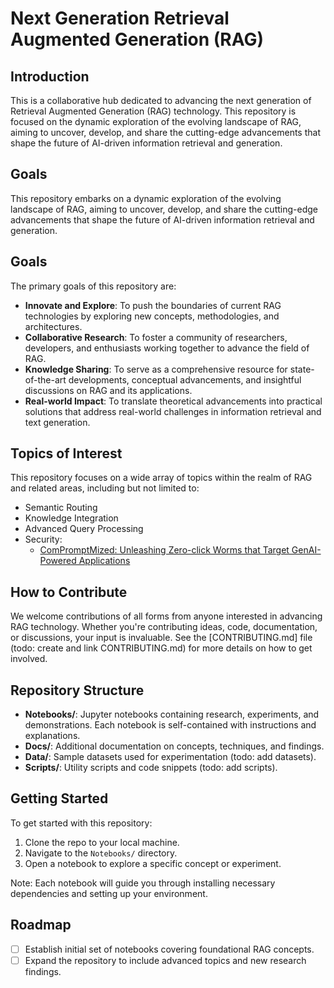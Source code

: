 # Next Generation Retrieval Augmented Generation (RAG)

## Introduction

This is a collaborative hub dedicated to advancing the next generation of Retrieval Augmented Generation (RAG) technology. This repository is focused on the dynamic exploration of the evolving landscape of RAG, aiming to uncover, develop, and share the cutting-edge advancements that shape the future of AI-driven information retrieval and generation.

## Goals
This repository embarks on a dynamic exploration of the evolving landscape of RAG, aiming to uncover, develop, and share the cutting-edge advancements that shape the future of AI-driven information retrieval and generation.

## Goals

The primary goals of this repository are:

- **Innovate and Explore**: To push the boundaries of current RAG technologies by exploring new concepts, methodologies, and architectures.
- **Collaborative Research**: To foster a community of researchers, developers, and enthusiasts working together to advance the field of RAG.
- **Knowledge Sharing**: To serve as a comprehensive resource for state-of-the-art developments, conceptual advancements, and insightful discussions on RAG and its applications.
- **Real-world Impact**: To translate theoretical advancements into practical solutions that address real-world challenges in information retrieval and text generation.

## Topics of Interest

This repository focuses on a wide array of topics within the realm of RAG and related areas, including but not limited to:

- Semantic Routing
- Knowledge Integration
- Advanced Query Processing
- Security:
  -   [ComPromptMized: Unleashing Zero-click Worms that Target GenAI-Powered Applications](https://sites.google.com/view/compromptmized) 

## How to Contribute

We welcome contributions of all forms from anyone interested in advancing RAG technology. Whether you're contributing ideas, code, documentation, or discussions, your input is invaluable. See the [CONTRIBUTING.md] file (todo: create and link CONTRIBUTING.md) for more details on how to get involved.

## Repository Structure

- **Notebooks/**: Jupyter notebooks containing research, experiments, and demonstrations. Each notebook is self-contained with instructions and explanations.
- **Docs/**: Additional documentation on concepts, techniques, and findings.
- **Data/**: Sample datasets used for experimentation (todo: add datasets).
- **Scripts/**: Utility scripts and code snippets (todo: add scripts).

## Getting Started

To get started with this repository:

1. Clone the repo to your local machine.
2. Navigate to the `Notebooks/` directory.
3. Open a notebook to explore a specific concept or experiment.

Note: Each notebook will guide you through installing necessary dependencies and setting up your environment.

## Roadmap

- [ ] Establish initial set of notebooks covering foundational RAG concepts.
- [ ] Expand the repository to include advanced topics and new research findings.
